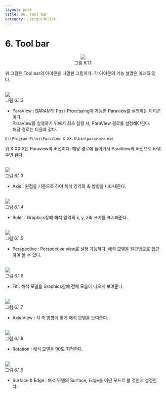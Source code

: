 ```yaml
---
layout: post
title: 06. Tool bar
category: userguidelist
---
```


# 6. Tool bar

<p align='center'>
    <img src="https:nextfoam.co.kr/baramManual/userguide/6.1.1.png"><br>
    그림 6.1.1
</p>

위 그림은 Tool bar의 아이콘을 나열한 그림이다. 각 아이콘의 기능 설명은 아래와 같다.<br><br>

<p align='Left'>
    <img src="https:nextfoam.co.kr/baramManual/userguide/6.1.2.png"><br>
    그림 6.1.2
</p>

* ParaView : BARAM의 Post-Processing이 가능한 Paraview를 실행하는 아이콘이다.<br>
ParaView를 실행하기 위해서 최초 실행 시, ParaView 경로를 설정해야한다.<br>
해당 경로는 다음과 같다.<br>

```commandline
C:\Program Files\ParaView X.XX.X\bin\paraview.exe
```

위 X.XX.X는 Paraview의 버전이다. 해당 경로에 들어가서 ParaView의 버전으로 바꿔주면 된다.<br><br>

<p align='Left'>
    <img src="https:nextfoam.co.kr/baramManual/userguide/6.1.3.png"><br>
    그림 6.1.3
</p>

* Axis : 원점을 기준으로 하여 해석 영역의 축 방향을 나타내준다.<br><br>

<p align='Left'>
    <img src="https:nextfoam.co.kr/baramManual/userguide/6.1.4.png"><br>
    그림 6.1.4
</p>

* Ruler : Graphics창에 해석 영역의 x, y, z축 크기를 표시해준다.<br><br>

<p align='Left'>
    <img src="https:nextfoam.co.kr/baramManual/userguide/6.1.5.png"><br>
    그림 6.1.5
</p>

* Perspective : Perspective view로 설정 가능하다. 해석 모델을 원근법으로 접근하여 볼 수 있다.<br><br>

<p align='Left'>
    <img src="https:nextfoam.co.kr/baramManual/userguide/6.1.6.png"><br>
    그림 6.1.6
</p>

* Fit : 해석 모델을 Graphics창에 전체 모습이 나오게 보여준다.<br><br>

<p align='Left'>
    <img src="https:nextfoam.co.kr/baramManual/userguide/6.1.7.png"><br>
    그림 6.1.7
</p>

* Axis View : 각 축 방향에 맞게 해석 모델을 보여준다.<br><br>

<p align='Left'>
    <img src="https:nextfoam.co.kr/baramManual/userguide/6.1.8.png"><br>
    그림 6.1.8
</p>

* Rotation : 해석 모델을 90도 회전한다.<br><br>

<p align='Left'>
    <img src="https:nextfoam.co.kr/baramManual/userguide/6.1.9.png"><br>
    그림 6.1.9
</p>

* Surface & Edge : 해석 모델의 Surface, Edge를 어떤 모드로 볼 것인지 설정한다.<br>